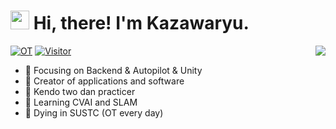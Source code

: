 #### <h1> <img src="https://emojis.slackmojis.com/emojis/images/1680554188/65018/cat-roomba-exceptionally-fast.gif?1680554188" width="30" /> Hi, there! I'm Kazawaryu.</h2>  
<!-- ![visitors](https://visitor-badge.glitch.me/badge?page_id=github.com/Kazawaryu&left_color=blue&right_color=red) -->
<!-- <img src="https://emojis.slackmojis.com/emojis/images/1588315024/8823/hyperkitty.gif?1588315024" width="30" /> -->
 <img align="right" src="https://bad-apple-github-readme.vercel.app/api?show_bg=1&username=Kazawaryu&show_icons=true&icon_color=CE1D2D&text_color=718096&bg_color=ffffff" />
 
[![OT](https://img.shields.io/badge/Work%20OT-100+%20Days-blue?style=flat-square)](https://img.shields.io/badge/Work%20OT-100+%20Days-blue?style=flat-squar)
[![Visitor](https://komarev.com/ghpvc/?username=Kazawaryu&style=flat-square&color=brightgreen&label=Visitor%20Count)](https://komarev.com/ghpvc/?username=Kazawaryu&style=flat-square&color=green&label=Visitor%20Count)
- 🔭  Focusing on Backend & Autopilot & Unity
- 🔨  Creator of applications and software
- 🥋  Kendo two dan practicer
- 💼  Learning CVAI and SLAM 
- 🤔  Dying in SUSTC (OT every day)

<!-- ![Top Langs](https://github-readme-stats.vercel.app/api/top-langs/?username=Kazawaryu&hide=jupyter%20notebook,vim%20script,cmake,makefile,batchfile,emacs%20lisp,html,VHDL,SystemVerilog,Tcl,Less,Shell,Stata,Forth&layout=compact&langs_count=8)
 -->

<!--
**Kazawaryu/Kazawaryu** is a ✨ _special_ ✨ repository because its `README.md` (this file) appears on your GitHub profile.

Here are some ideas to get you started:

- 🔭 I’m currently working on ...
- 🌱 I’m currently learning ...
- 👯 I’m looking to collaborate on ...
- 🤔 I’m looking for help with ...
- 💬 Ask me about ...
- 📫 How to reach me: ...
- 😄 Pronouns: ...
- ⚡ Fun fact: ...
-->
